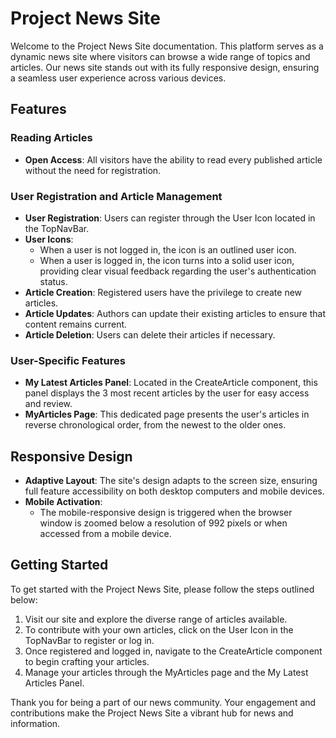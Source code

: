 # Project News Site

Welcome to the Project News Site documentation. This platform serves as a dynamic news site where visitors can browse a wide range of topics and articles. Our news site stands out with its fully responsive design, ensuring a seamless user experience across various devices.

## Features

### Reading Articles
- **Open Access**: All visitors have the ability to read every published article without the need for registration.

### User Registration and Article Management
- **User Registration**: Users can register through the User Icon located in the TopNavBar.
- **User Icons**: 
  - When a user is not logged in, the icon is an outlined user icon.
  - When a user is logged in, the icon turns into a solid user icon, providing clear visual feedback regarding the user's authentication status.
- **Article Creation**: Registered users have the privilege to create new articles.
- **Article Updates**: Authors can update their existing articles to ensure that content remains current.
- **Article Deletion**: Users can delete their articles if necessary.

### User-Specific Features
- **My Latest Articles Panel**: Located in the CreateArticle component, this panel displays the 3 most recent articles by the user for easy access and review.
- **MyArticles Page**: This dedicated page presents the user's articles in reverse chronological order, from the newest to the older ones.

## Responsive Design
- **Adaptive Layout**: The site's design adapts to the screen size, ensuring full feature accessibility on both desktop computers and mobile devices.
- **Mobile Activation**:
  - The mobile-responsive design is triggered when the browser window is zoomed below a resolution of 992 pixels or when accessed from a mobile device.

## Getting Started

To get started with the Project News Site, please follow the steps outlined below:

1. Visit our site and explore the diverse range of articles available.
2. To contribute with your own articles, click on the User Icon in the TopNavBar to register or log in.
3. Once registered and logged in, navigate to the CreateArticle component to begin crafting your articles.
4. Manage your articles through the MyArticles page and the My Latest Articles Panel.

Thank you for being a part of our news community. Your engagement and contributions make the Project News Site a vibrant hub for news and information.

